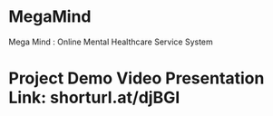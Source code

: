 # MegaMind
Mega Mind : Online Mental Healthcare Service System
# Project Demo Video Presentation Link: shorturl.at/djBGI

